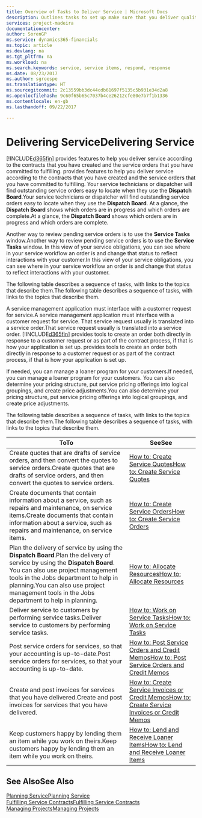 ```yaml
---
title: Overview of Tasks to Deliver Service | Microsoft Docs
description: Outlines tasks to set up make sure that you deliver quality service and live up to agreements with customers.
services: project-madeira
documentationcenter: 
author: SorenGP
ms.service: dynamics365-financials
ms.topic: article
ms.devlang: na
ms.tgt_pltfrm: na
ms.workload: na
ms.search.keywords: service, service items, respond, response
ms.date: 08/23/2017
ms.author: sgroespe
ms.translationtype: HT
ms.sourcegitcommit: 2c13559bb3dc44cdb61697f5135c5b931e34d2a8
ms.openlocfilehash: 9c60f65b65c7037b4ce26212cfe80e7b7f1b1336
ms.contentlocale: en-gb
ms.lasthandoff: 09/22/2017

---
```

# <a name="delivering-service"></a><span data-ttu-id="d03e7-103">Delivering Service</span><span class="sxs-lookup"><span data-stu-id="d03e7-103">Delivering Service</span></span>
[!INCLUDE[d365fin](includes/d365fin_md.md)]<span data-ttu-id="d03e7-104"> provides features to help you deliver service according to the contracts that you have created and the service orders that you have committed to fulfilling.</span><span class="sxs-lookup"><span data-stu-id="d03e7-104"> provides features to help you deliver service according to the contracts that you have created and the service orders that you have committed to fulfilling.</span></span> <span data-ttu-id="d03e7-105">Your service technicians or dispatcher will find outstanding service orders easy to locate when they use the **Dispatch Board**.</span><span class="sxs-lookup"><span data-stu-id="d03e7-105">Your service technicians or dispatcher will find outstanding service orders easy to locate when they use the **Dispatch Board**.</span></span> <span data-ttu-id="d03e7-106">At a glance, the **Dispatch Board** shows which orders are in progress and which orders are complete.</span><span class="sxs-lookup"><span data-stu-id="d03e7-106">At a glance, the **Dispatch Board** shows which orders are in progress and which orders are complete.</span></span>  
  
<span data-ttu-id="d03e7-107">Another way to review pending service orders is to use the **Service Tasks** window.</span><span class="sxs-lookup"><span data-stu-id="d03e7-107">Another way to review pending service orders is to use the **Service Tasks** window.</span></span> <span data-ttu-id="d03e7-108">In this view of your service obligations, you can see where in your service workflow an order is and change that status to reflect interactions with your customer.</span><span class="sxs-lookup"><span data-stu-id="d03e7-108">In this view of your service obligations, you can see where in your service workflow an order is and change that status to reflect interactions with your customer.</span></span>  
  
<span data-ttu-id="d03e7-109">The following table describes a sequence of tasks, with links to the topics that describe them.</span><span class="sxs-lookup"><span data-stu-id="d03e7-109">The following table describes a sequence of tasks, with links to the topics that describe them.</span></span>   

<span data-ttu-id="d03e7-110">A service management application must interface with a customer request for service.</span><span class="sxs-lookup"><span data-stu-id="d03e7-110">A service management application must interface with a customer request for service.</span></span> <span data-ttu-id="d03e7-111">That service request usually is translated into a service order.</span><span class="sxs-lookup"><span data-stu-id="d03e7-111">That service request usually is translated into a service order.</span></span> [!INCLUDE[d365fin](includes/d365fin_md.md)]<span data-ttu-id="d03e7-112"> provides tools to create an order both directly in response to a customer request or as part of the contract process, if that is how your application is set up.</span><span class="sxs-lookup"><span data-stu-id="d03e7-112"> provides tools to create an order both directly in response to a customer request or as part of the contract process, if that is how your application is set up.</span></span>  
  
<span data-ttu-id="d03e7-113">If needed, you can manage a loaner program for your customers.</span><span class="sxs-lookup"><span data-stu-id="d03e7-113">If needed, you can manage a loaner program for your customers.</span></span> <span data-ttu-id="d03e7-114">You can also determine your pricing structure, put service pricing offerings into logical groupings, and create price adjustments.</span><span class="sxs-lookup"><span data-stu-id="d03e7-114">You can also determine your pricing structure, put service pricing offerings into logical groupings, and create price adjustments.</span></span>  
  
<span data-ttu-id="d03e7-115">The following table describes a sequence of tasks, with links to the topics that describe them.</span><span class="sxs-lookup"><span data-stu-id="d03e7-115">The following table describes a sequence of tasks, with links to the topics that describe them.</span></span>   
  
|<span data-ttu-id="d03e7-116">**To**</span><span class="sxs-lookup"><span data-stu-id="d03e7-116">**To**</span></span>|<span data-ttu-id="d03e7-117">**See**</span><span class="sxs-lookup"><span data-stu-id="d03e7-117">**See**</span></span>|  
|------------|-------------|  
|<span data-ttu-id="d03e7-118">Create quotes that are drafts of service orders, and then convert the quotes to service orders.</span><span class="sxs-lookup"><span data-stu-id="d03e7-118">Create quotes that are drafts of service orders, and then convert the quotes to service orders.</span></span>|[<span data-ttu-id="d03e7-119">How to: Create Service Quotes</span><span class="sxs-lookup"><span data-stu-id="d03e7-119">How to: Create Service Quotes</span></span>](service-how-to-create-service-quotes.md)|
|<span data-ttu-id="d03e7-120">Create documents that contain information about a service, such as repairs and maintenance, on service items.</span><span class="sxs-lookup"><span data-stu-id="d03e7-120">Create documents that contain information about a service, such as repairs and maintenance, on service items.</span></span>|[<span data-ttu-id="d03e7-121">How to: Create Service Orders</span><span class="sxs-lookup"><span data-stu-id="d03e7-121">How to: Create Service Orders</span></span>](service-how-to-create-service-orders.md)|
|<span data-ttu-id="d03e7-122">Plan the delivery of service by using the **Dispatch Board**.</span><span class="sxs-lookup"><span data-stu-id="d03e7-122">Plan the delivery of service by using the **Dispatch Board**.</span></span> <span data-ttu-id="d03e7-123">You can also use project management tools in the Jobs department to help in planning.</span><span class="sxs-lookup"><span data-stu-id="d03e7-123">You can also use project management tools in the Jobs department to help in planning.</span></span>|[<span data-ttu-id="d03e7-124">How to: Allocate Resources</span><span class="sxs-lookup"><span data-stu-id="d03e7-124">How to: Allocate Resources</span></span>](service-how-to-allocate-resources.md)|  
|<span data-ttu-id="d03e7-125">Deliver service to customers by performing service tasks.</span><span class="sxs-lookup"><span data-stu-id="d03e7-125">Deliver service to customers by performing service tasks.</span></span>|[<span data-ttu-id="d03e7-126">How to: Work on Service Tasks</span><span class="sxs-lookup"><span data-stu-id="d03e7-126">How to: Work on Service Tasks</span></span>](service-how-to-work-on-service-tasks.md)|  
|<span data-ttu-id="d03e7-127">Post service orders for services, so that your accounting is up-to-date.</span><span class="sxs-lookup"><span data-stu-id="d03e7-127">Post service orders for services, so that your accounting is up-to-date.</span></span>|[<span data-ttu-id="d03e7-128">How to: Post Service Orders and Credit Memos</span><span class="sxs-lookup"><span data-stu-id="d03e7-128">How to: Post Service Orders and Credit Memos</span></span>](service-how-to-post-service-orders.md)|  
|<span data-ttu-id="d03e7-129">Create and post invoices for services that you have delivered.</span><span class="sxs-lookup"><span data-stu-id="d03e7-129">Create and post invoices for services that you have delivered.</span></span>|[<span data-ttu-id="d03e7-130">How to: Create Service Invoices or Credit Memos</span><span class="sxs-lookup"><span data-stu-id="d03e7-130">How to: Create Service Invoices or Credit Memos</span></span>](service-how-create-invoices.md)|  
|<span data-ttu-id="d03e7-131">Keep customers happy by lending them an item while you work on theirs.</span><span class="sxs-lookup"><span data-stu-id="d03e7-131">Keep customers happy by lending them an item while you work on theirs.</span></span>| [<span data-ttu-id="d03e7-132">How to: Lend and Receive Loaner Items</span><span class="sxs-lookup"><span data-stu-id="d03e7-132">How to: Lend and Receive Loaner Items</span></span>](service-how-to-lend-receive-loaners.md)|
  
## <a name="see-also"></a><span data-ttu-id="d03e7-133">See Also</span><span class="sxs-lookup"><span data-stu-id="d03e7-133">See Also</span></span>  
[<span data-ttu-id="d03e7-134">Planning Service</span><span class="sxs-lookup"><span data-stu-id="d03e7-134">Planning Service</span></span>](service-plan-service.md)  
[<span data-ttu-id="d03e7-135">Fulfilling Service Contracts</span><span class="sxs-lookup"><span data-stu-id="d03e7-135">Fulfilling Service Contracts</span></span>](service-fulfill-service-contracts.md)  
[<span data-ttu-id="d03e7-136">Managing Projects</span><span class="sxs-lookup"><span data-stu-id="d03e7-136">Managing Projects</span></span>](projects-manage-projects.md)  

